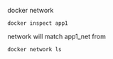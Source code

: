 docker network
```
docker inspect app1
```
network will match app1_net from 
```
docker network ls
```